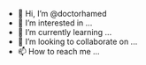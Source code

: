 - 👋 Hi, I’m @doctorhamed
- 👀 I’m interested in ...
- 🌱 I’m currently learning ...
- 💞️ I’m looking to collaborate on ...
- 📫 How to reach me ...

<!---
doctorhamed/doctorhamed is a ✨ special ✨ repository because its `README.md` (this file) appears on your GitHub profile.
You can click the Preview link to take a look at your changes.
--->
